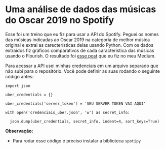 <h1>Uma análise de dados das músicas do Oscar 2019 no Spotify</h1>

Esse foi um treino que eu fiz para usar a API do Spotify. Peguei os nomes das músicas indicadas ao Oscar 2019 na categoria de melhor música original e extrai as carecterísticas delas usando Python. Com os dados extraídos fiz gráficos comparativos de cada característica das músicas usando o Flourish. O resultado foi <a href="https://medium.com/@caiqalencar/as-músicas-do-oscar-2019-no-spotify-18a013cede8">esse post</a> que eu fiz no meu Medium.<br>

Para acessar a API usei minhas credenciais em um arquivo separado que não subi para o repositório. Você pode definir as suas rodando o seguinte código antes:

<pre><code>import json<br>
uber_credentials = {}<br>
uber_credentials['server_token'] = 'SEU SERVER TOKEN VAI AQUI'<br>
with open('credenciais_uber.json', 'w') as secret_info:<br>
  json.dump(uber_credentials, secret_info, indent=4, sort_keys=True)<br></code></pre>

<b>Observação:</b>
<ul>
  <li>Para rodar esse código é preciso instalar a biblioteca <code>spotipy</code></li>
<ul>
